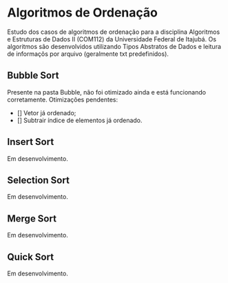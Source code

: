 # Algoritmos de Ordenação
 Estudo dos casos de algoritmos de ordenação para a disciplina Algoritmos e Estruturas de Dados II (COM112)  da Universidade Federal de Itajubá. Os algoritmos são desenvolvidos utilizando Tipos Abstratos de Dados e leitura de informaçõs por arquivo (geralmente txt predefinidos).
## Bubble Sort
 Presente na pasta Bubble, não foi otimizado ainda e está funcionando corretamente. Otimizações pendentes:
 - [] Vetor já ordenado;
 - [] Subtrair índice de elementos já ordenado.
## Insert Sort
 Em desenvolvimento.
## Selection Sort
 Em desenvolvimento.
## Merge Sort
 Em desenvolvimento.
## Quick Sort
 Em desenvolvimento.
